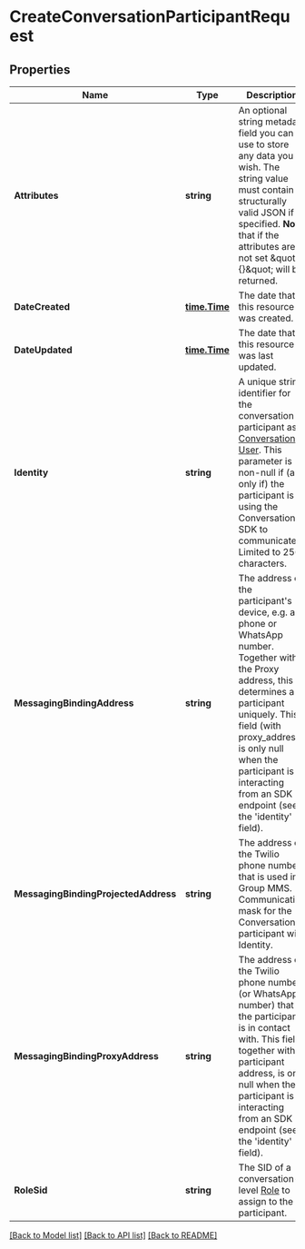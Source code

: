 # CreateConversationParticipantRequest

## Properties

Name | Type | Description | Notes
------------ | ------------- | ------------- | -------------
**Attributes** | **string** | An optional string metadata field you can use to store any data you wish. The string value must contain structurally valid JSON if specified.  **Note** that if the attributes are not set \&quot;{}\&quot; will be returned. | [optional] 
**DateCreated** | [**time.Time**](time.Time.md) | The date that this resource was created. | [optional] 
**DateUpdated** | [**time.Time**](time.Time.md) | The date that this resource was last updated. | [optional] 
**Identity** | **string** | A unique string identifier for the conversation participant as [Conversation User](https://www.twilio.com/docs/conversations/api/user-resource). This parameter is non-null if (and only if) the participant is using the Conversations SDK to communicate. Limited to 256 characters. | [optional] 
**MessagingBindingAddress** | **string** | The address of the participant&#39;s device, e.g. a phone or WhatsApp number. Together with the Proxy address, this determines a participant uniquely. This field (with proxy_address) is only null when the participant is interacting from an SDK endpoint (see the &#39;identity&#39; field). | [optional] 
**MessagingBindingProjectedAddress** | **string** | The address of the Twilio phone number that is used in Group MMS. Communication mask for the Conversation participant with Identity. | [optional] 
**MessagingBindingProxyAddress** | **string** | The address of the Twilio phone number (or WhatsApp number) that the participant is in contact with. This field, together with participant address, is only null when the participant is interacting from an SDK endpoint (see the &#39;identity&#39; field). | [optional] 
**RoleSid** | **string** | The SID of a conversation-level [Role](https://www.twilio.com/docs/conversations/api/role-resource) to assign to the participant. | [optional] 

[[Back to Model list]](../README.md#documentation-for-models) [[Back to API list]](../README.md#documentation-for-api-endpoints) [[Back to README]](../README.md)


